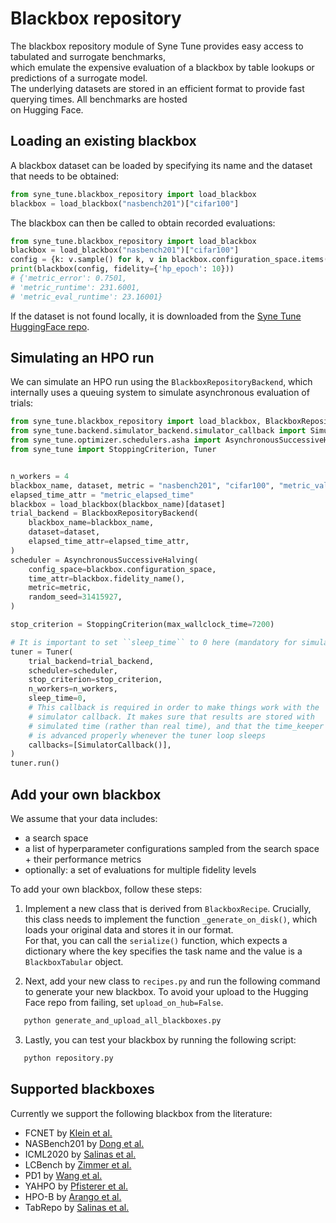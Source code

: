 # Blackbox repository


The blackbox repository module of Syne Tune provides easy access to tabulated and surrogate benchmarks,  
which emulate the expensive evaluation of a blackbox by table lookups or predictions of a surrogate model.  
The underlying datasets are stored in an efficient format to provide fast querying times. All benchmarks are hosted  
on Hugging Face.


## Loading an existing blackbox

A blackbox dataset can be loaded by specifying its name and the dataset that needs to be obtained:

```python
from syne_tune.blackbox_repository import load_blackbox
blackbox = load_blackbox("nasbench201")["cifar100"]
```

The blackbox can then be called to obtain recorded evaluations:
```python
from syne_tune.blackbox_repository import load_blackbox
blackbox = load_blackbox("nasbench201")["cifar100"]
config = {k: v.sample() for k, v in blackbox.configuration_space.items()}
print(blackbox(config, fidelity={'hp_epoch': 10}))
# {'metric_error': 0.7501,
# 'metric_runtime': 231.6001,
# 'metric_eval_runtime': 23.16001}
```

If the dataset is not found locally, it is downloaded from the [Syne Tune HuggingFace repo](https://huggingface.co/synetune).


## Simulating an HPO run

We can simulate an HPO run using the `BlackboxRepositoryBackend`, which internally uses a queuing system to simulate
asynchronous evaluation of trials:

```python
from syne_tune.blackbox_repository import load_blackbox, BlackboxRepositoryBackend
from syne_tune.backend.simulator_backend.simulator_callback import SimulatorCallback
from syne_tune.optimizer.schedulers.asha import AsynchronousSuccessiveHalving
from syne_tune import StoppingCriterion, Tuner


n_workers = 4
blackbox_name, dataset, metric = "nasbench201", "cifar100", "metric_valid_error"
elapsed_time_attr = "metric_elapsed_time"
blackbox = load_blackbox(blackbox_name)[dataset]
trial_backend = BlackboxRepositoryBackend(
    blackbox_name=blackbox_name,
    dataset=dataset,
    elapsed_time_attr=elapsed_time_attr,
)
scheduler = AsynchronousSuccessiveHalving(
    config_space=blackbox.configuration_space,
    time_attr=blackbox.fidelity_name(),
    metric=metric,
    random_seed=31415927,
)

stop_criterion = StoppingCriterion(max_wallclock_time=7200)

# It is important to set ``sleep_time`` to 0 here (mandatory for simulator backend)
tuner = Tuner(
    trial_backend=trial_backend,
    scheduler=scheduler,
    stop_criterion=stop_criterion,
    n_workers=n_workers,
    sleep_time=0,
    # This callback is required in order to make things work with the
    # simulator callback. It makes sure that results are stored with
    # simulated time (rather than real time), and that the time_keeper
    # is advanced properly whenever the tuner loop sleeps
    callbacks=[SimulatorCallback()],
)
tuner.run()
```


## Add your own blackbox


We assume that your data includes:

- a search space  
- a list of hyperparameter configurations sampled from the search space + their performance metrics  
- optionally: a set of evaluations for multiple fidelity levels

To add your own blackbox, follow these steps:

1. Implement a new class that is derived from `BlackboxRecipe`. Crucially, this class needs to implement the function `_generate_on_disk()`, which loads your original data and stores it in our format.  
   For that, you can call the `serialize()` function, which expects a dictionary where the key specifies the task name and the value is a `BlackboxTabular` object.

2. Next, add your new class to `recipes.py` and run the following command to generate your new blackbox. To avoid your upload to the Hugging Face repo from failing, set `upload_on_hub=False`.

```bash
   python generate_and_upload_all_blackboxes.py
```

3. Lastly, you can test your blackbox by running the following script:

```bash
   python repository.py
```


## Supported blackboxes

Currently we support the following blackbox from the literature:

- FCNET by [Klein et al.](https://arxiv.org/abs/1905.04970)
- NASBench201 by [Dong et al.](https://arxiv.org/abs/2001.00326)
- ICML2020 by [Salinas et al.](https://proceedings.mlr.press/v119/salinas20a)
- LCBench by [Zimmer et al.](https://arxiv.org/abs/2006.13799)
- PD1 by [Wang et al.](https://www.jmlr.org/papers/v25/23-0269.html)
- YAHPO by [Pfisterer et al.](https://proceedings.mlr.press/v188/pfisterer22a.html)
- HPO-B by [Arango et al.](https://arxiv.org/abs/2106.06257)
- TabRepo by [Salinas et al.](https://arxiv.org/abs/2311.02971)
